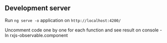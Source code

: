 ## Development server

Run `ng serve -o` application on `http://localhost:4200/`

Uncomment code one by one for each function and see result on console - In rxjs-observable.component 



